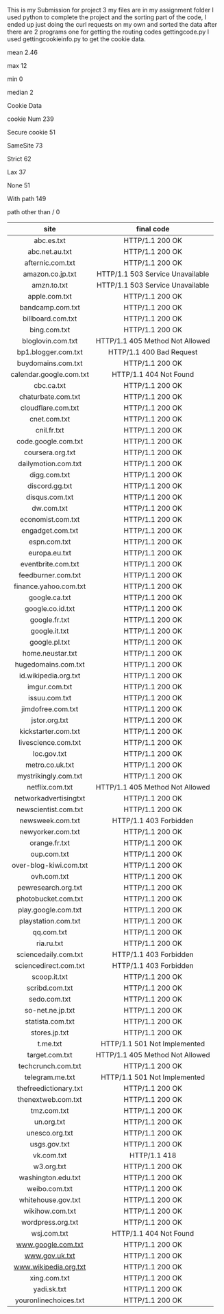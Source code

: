 This is my Submission for project 3 my files are in my assignment folder
I used python to complete the project and the sorting part of the code, 
I ended up just doing the curl requests on my own and sorted the data after
there are 2 programs one for getting the routing codes gettingcode.py
I used gettingcookieinfo.py to get the cookie data. 



mean     2.46 

max       12   

min       0    

median    2    

Cookie Data                          

cookie Num               239        

Secure cookie             51        

SameSite                  73        

Strict                    62        

Lax                       37        

None                      51        

With path                149        

path other than /          0        




|site                   |final code                            |
| :-------------------: |:------------------------------------:|
|abc.es.txt             |                       HTTP/1.1 200 OK|
|abc.net.au.txt         |                       HTTP/1.1 200 OK|
|afternic.com.txt       |                       HTTP/1.1 200 OK|
|amazon.co.jp.txt       |      HTTP/1.1 503 Service Unavailable|
|amzn.to.txt            |      HTTP/1.1 503 Service Unavailable|
|apple.com.txt          |                       HTTP/1.1 200 OK|
|bandcamp.com.txt       |                       HTTP/1.1 200 OK|
|billboard.com.txt      |                       HTTP/1.1 200 OK|
|bing.com.txt           |                       HTTP/1.1 200 OK|
|bloglovin.com.txt      |       HTTP/1.1 405 Method Not Allowed|
|bp1.blogger.com.txt    |              HTTP/1.1 400 Bad Request|
|buydomains.com.txt     |                       HTTP/1.1 200 OK|
|calendar.google.com.txt|                HTTP/1.1 404 Not Found|
|cbc.ca.txt             |                       HTTP/1.1 200 OK|
|chaturbate.com.txt     |                       HTTP/1.1 200 OK|
|cloudflare.com.txt     |                       HTTP/1.1 200 OK|
|cnet.com.txt           |                       HTTP/1.1 200 OK|
|cnil.fr.txt            |                       HTTP/1.1 200 OK|
|code.google.com.txt    |                       HTTP/1.1 200 OK|
|coursera.org.txt       |                       HTTP/1.1 200 OK|
|dailymotion.com.txt    |                       HTTP/1.1 200 OK|
|digg.com.txt           |                       HTTP/1.1 200 OK|
|discord.gg.txt         |                       HTTP/1.1 200 OK|
|disqus.com.txt         |                       HTTP/1.1 200 OK|
|dw.com.txt             |                       HTTP/1.1 200 OK|
|economist.com.txt      |                       HTTP/1.1 200 OK|
|engadget.com.txt       |                       HTTP/1.1 200 OK|
|espn.com.txt           |                       HTTP/1.1 200 OK|
|europa.eu.txt          |                       HTTP/1.1 200 OK|
|eventbrite.com.txt     |                       HTTP/1.1 200 OK|
|feedburner.com.txt     |                       HTTP/1.1 200 OK|
|finance.yahoo.com.txt  |                       HTTP/1.1 200 OK|
|google.ca.txt          |                       HTTP/1.1 200 OK|
|google.co.id.txt       |                       HTTP/1.1 200 OK|
|google.fr.txt          |                       HTTP/1.1 200 OK|
|google.it.txt          |                       HTTP/1.1 200 OK|
|google.pl.txt          |                       HTTP/1.1 200 OK|
|home.neustar.txt       |                       HTTP/1.1 200 OK|
|hugedomains.com.txt    |                       HTTP/1.1 200 OK|
|id.wikipedia.org.txt   |                       HTTP/1.1 200 OK|
|imgur.com.txt          |                       HTTP/1.1 200 OK|
|issuu.com.txt          |                       HTTP/1.1 200 OK|
|jimdofree.com.txt      |                       HTTP/1.1 200 OK|
|jstor.org.txt          |                       HTTP/1.1 200 OK|
|kickstarter.com.txt    |                       HTTP/1.1 200 OK|
|livescience.com.txt    |                       HTTP/1.1 200 OK|
|loc.gov.txt            |                       HTTP/1.1 200 OK|
|metro.co.uk.txt        |                       HTTP/1.1 200 OK|
|mystrikingly.com.txt   |                       HTTP/1.1 200 OK|
|netflix.com.txt        |       HTTP/1.1 405 Method Not Allowed|
|networkadvertisingtxt  |                       HTTP/1.1 200 OK|
|newscientist.com.txt   |                       HTTP/1.1 200 OK|
|newsweek.com.txt       |                HTTP/1.1 403 Forbidden|
|newyorker.com.txt      |                       HTTP/1.1 200 OK|
|orange.fr.txt          |                       HTTP/1.1 200 OK|
|oup.com.txt            |                       HTTP/1.1 200 OK|
|over-blog-kiwi.com.txt |                       HTTP/1.1 200 OK|
|ovh.com.txt            |                       HTTP/1.1 200 OK|
|pewresearch.org.txt    |                       HTTP/1.1 200 OK|
|photobucket.com.txt    |                       HTTP/1.1 200 OK|
|play.google.com.txt    |                       HTTP/1.1 200 OK|
|playstation.com.txt    |                       HTTP/1.1 200 OK|
|qq.com.txt             |                       HTTP/1.1 200 OK|
|ria.ru.txt             |                       HTTP/1.1 200 OK|
|sciencedaily.com.txt   |                HTTP/1.1 403 Forbidden|
|sciencedirect.com.txt  |                HTTP/1.1 403 Forbidden|
|scoop.it.txt           |                       HTTP/1.1 200 OK|
|scribd.com.txt         |                       HTTP/1.1 200 OK|
|sedo.com.txt           |                       HTTP/1.1 200 OK|
|so-net.ne.jp.txt       |                       HTTP/1.1 200 OK|
|statista.com.txt       |                       HTTP/1.1 200 OK|
|stores.jp.txt          |                       HTTP/1.1 200 OK|
|t.me.txt               |          HTTP/1.1 501 Not Implemented|
|target.com.txt         |       HTTP/1.1 405 Method Not Allowed|
|techcrunch.com.txt     |                       HTTP/1.1 200 OK|
|telegram.me.txt        |          HTTP/1.1 501 Not Implemented|
|thefreedictionary.txt  |                       HTTP/1.1 200 OK|
|thenextweb.com.txt     |                       HTTP/1.1 200 OK|
|tmz.com.txt            |                       HTTP/1.1 200 OK|
|un.org.txt             |                       HTTP/1.1 200 OK|
|unesco.org.txt         |                       HTTP/1.1 200 OK|
|usgs.gov.txt           |                       HTTP/1.1 200 OK|
|vk.com.txt             |                          HTTP/1.1 418|
|w3.org.txt             |                       HTTP/1.1 200 OK|
|washington.edu.txt     |                       HTTP/1.1 200 OK|
|weibo.com.txt          |                       HTTP/1.1 200 OK|
|whitehouse.gov.txt     |                       HTTP/1.1 200 OK|
|wikihow.com.txt        |                       HTTP/1.1 200 OK|
|wordpress.org.txt      |                       HTTP/1.1 200 OK|
|wsj.com.txt            |                HTTP/1.1 404 Not Found|
|www.google.com.txt     |                       HTTP/1.1 200 OK|
|www.gov.uk.txt         |                       HTTP/1.1 200 OK|
|www.wikipedia.org.txt  |                       HTTP/1.1 200 OK|
|xing.com.txt           |                       HTTP/1.1 200 OK|
|yadi.sk.txt            |                       HTTP/1.1 200 OK|
|youronlinechoices.txt  |                       HTTP/1.1 200 OK|
